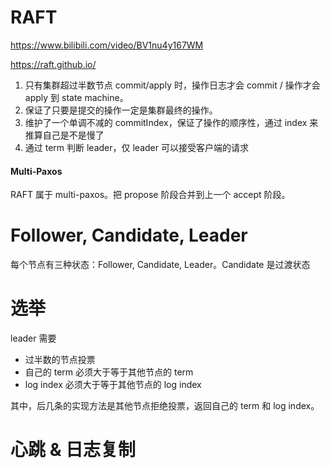 RAFT
====
https://www.bilibili.com/video/BV1nu4y167WM

https://raft.github.io/

1. 只有集群超过半数节点 commit/apply 时，操作日志才会 commit / 操作才会 apply 到 state machine。
2. 保证了只要是提交的操作一定是集群最终的操作。
3. 维护了一个单调不减的 commitIndex，保证了操作的顺序性，通过 index 来推算自己是不是慢了
4. 通过 term 判断 leader，仅 leader 可以接受客户端的请求

#### Multi-Paxos
RAFT 属于 multi-paxos。把 propose 阶段合并到上一个 accept 阶段。


# Follower, Candidate, Leader
每个节点有三种状态：Follower, Candidate, Leader。Candidate 是过渡状态


# 选举
leader 需要
- 过半数的节点投票
- 自己的 term 必须大于等于其他节点的 term
- log index 必须大于等于其他节点的 log index

其中，后几条的实现方法是其他节点拒绝投票，返回自己的 term 和 log index。

# 心跳 & 日志复制
